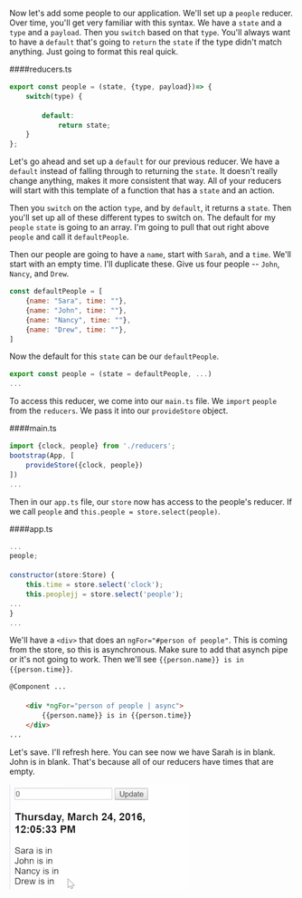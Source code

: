 Now let's add some people to our application. We'll set up a `people` reducer. Over time, you'll get very familiar with this syntax. We have a `state` and a `type` and a `payload`. Then you `switch` based on that `type`. You'll always want to have a `default` that's going to `return` the `state` if the type didn't match anything. Just going to format this real quick.

####reducers.ts
```javascript
export const people = (state, {type, payload})=> {
    switch(type) {

        default:
            return state;
    }
};
```

Let's go ahead and set up a `default` for our previous reducer. We have a `default` instead of falling through to returning the `state`. It doesn't really change anything, makes it more consistent that way. All of your reducers will start with this template of a function that has a `state` and an action.

Then you `switch` on the action `type`, and by `default`, it returns a `state`. Then you'll set up all of these different types to switch on. The default for my `people` `state` is going to an array. I'm going to pull that out right above `people` and call it `defaultPeople`.

Then our people are going to have a `name`, start with `Sarah`, and a `time`. We'll start with an empty time. I'll duplicate these. Give us four people -- `John`, `Nancy`, and `Drew`. 

```javascript
const defaultPeople = [
    {name: "Sara", time: ""},
    {name: "John", time: ""},
    {name: "Nancy", time: ""},
    {name: "Drew", time: ""},
]
```

Now the default for this `state` can be our `defaultPeople`.

```javascript
export const people = (state = defaultPeople, ...)
...
```

To access this reducer, we come into our `main.ts` file. We `import` `people` from the `reducers`. We pass it into our `provideStore` object. 

####main.ts
```javascript
import {clock, people} from './reducers';
bootstrap(App, [
    provideStore({clock, people})
])
...
```

Then in our `app.ts` file, our `store` now has access to the people's reducer. If we call `people` and `this.people = store.select(people)`.

####app.ts
```javascript
...
people;

constructor(store:Store) {
    this.time = store.select('clock');
    this.peoplejj = store.select('people');
...
}
...
```

We'll have a `<div>` that does an `ngFor="#person of people"`. This is coming from the store, so this is asynchronous. Make sure to add that asynch pipe or it's not going to work. Then we'll see `{{person.name}} is in {{person.time}}`.

```html
@Component ...

    <div *ngFor="person of people | async">
        {{person.name}} is in {{person.time}}
    </div>
...
```

Let's save. I'll refresh here. You can see now we have Sarah is in blank. John is in blank. That's because all of our reducers have times that are empty.

![Name reducers written to browser](../images/angular-2-add-a-second-reducer-to-the-store-names-writtn-to-browser.png)
